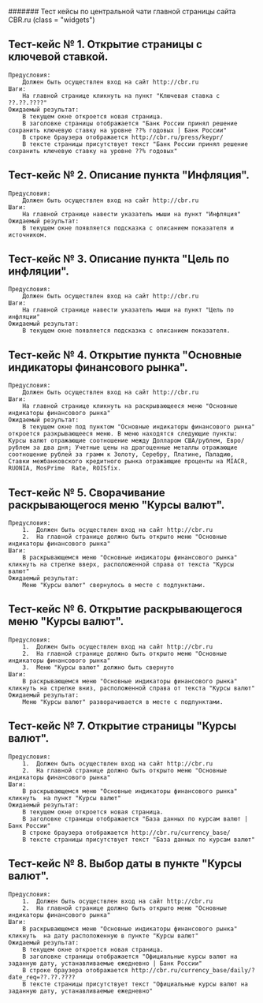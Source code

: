 ####### Тест кейсы по центральной чати главной страницы сайта CBR.ru (class = "widgets")
		
## Тест-кейс № 1. Открытие страницы с ключевой ставкой.
	Предусловия:
		Должен быть осуществлен вход на сайт http://cbr.ru
	Шаги:		
		На главной странице кликнуть на пункт "Ключевая ставка с ??.??.????"
	Ожидаемый результат:
		В текущем окне откроется новая страница.
		В заголовке страницы отображается "Банк России принял решение сохранить ключевую ставку на уровне ??% годовых | Банк России"
		В строке браузера отображается http://cbr.ru/press/keypr/
		В тексте страницы присутствует текст "Банк России принял решение сохранить ключевую ставку на уровне ??% годовых"
	
## Тест-кейс № 2. Описание пункта "Инфляция".
	Предусловия:
		Должен быть осуществлен вход на сайт http://cbr.ru
	Шаги:		
		На главной странице навести указатель мыши на пункт "Инфляция"
	Ожидаемый результат:
		В текущем окне появляется подсказка с описанием показателя и источником.
		
## Тест-кейс № 3. Описание пункта "Цель по инфляции".
	Предусловия:
		Должен быть осуществлен вход на сайт http://cbr.ru
	Шаги:		
		На главной странице навести указатель мыши на пункт "Цель по инфляции"
	Ожидаемый результат:
		В текущем окне появляется подсказка с описанием показателя.

## Тест-кейс № 4. Открытие пункта "Основные индикаторы финансового рынка".
	Предусловия:
		Должен быть осуществлен вход на сайт http://cbr.ru
	Шаги:		
		На главной странице кликнуть на раскрывающееся меню "Основные индикаторы финансового рынка"
	Ожидаемый результат:
		В текущем окне под пунктом "Основные индикаторы финансового рынка" откроется разкрывающееся меню. В меню находятся следующие пункты: Курсы валют отражающие соотношение между Долларом США/рублем, Евро/рублем за два дня; Учетные цены на драгоценные металлы отражающие соотношение рублей за грамм к Золоту, Серебру, Платине, Паладию, Ставки межбанковского кредитного рынка отражающие проценты на MIACR, RUONIA, MosPrime  Rate, ROISfix.

## Тест-кейс № 5. Сворачивание раскрывающегося меню "Курсы валют".
	Предусловия:
		1.	Должен быть осуществлен вход на сайт http://cbr.ru
		2.	На главной странице должно быть открыто меню "Основные индикаторы финансового рынка"
	Шаги:		
		В раскрывающемся меню "Основные индикаторы финансового рынка" кликнуть на стрелке вверх, расположенной справа от текста "Курсы валют"
	Ожидаемый результат:
		Меню "Курсы валют" свернулось в месте с подпунктами.

## Тест-кейс № 6. Открытие раскрывающегося меню "Курсы валют".
	Предусловия:
		1.	Должен быть осуществлен вход на сайт http://cbr.ru
		2.	На главной странице должно быть открыто меню "Основные индикаторы финансового рынка"
		3.	Меню "Курсы валют" должно быть свернуто
	Шаги:		
		В раскрывающемся меню "Основные индикаторы финансового рынка" кликнуть на стрелке вниз, расположенной справа от текста "Курсы валют"	
	Ожидаемый результат:
		Меню "Курсы валют" разворачивается в месте с подпунктами.

## Тест-кейс № 7. Открытие страницы "Курсы валют".
	Предусловия:
		1.	Должен быть осуществлен вход на сайт http://cbr.ru
		2.	На главной странице должно быть открыто меню "Основные индикаторы финансового рынка"
	Шаги:		
		В раскрывающемся меню "Основные индикаторы финансового рынка" кликнуть  на пункт "Курсы валют"
	Ожидаемый результат:
		В текущем окне откроется новая страница.
		В заголовке страницы отображается "База данных по курсам валют | Банк России"
		В строке браузера отображается http://cbr.ru/currency_base/
		В тексте страницы присутствует текст "База данных по курсам валют"

## Тест-кейс № 8. Выбор даты в пункте "Курсы валют".
	Предусловия:
		1.	Должен быть осуществлен вход на сайт http://cbr.ru
		2.	На главной странице должно быть открыто меню "Основные индикаторы финансового рынка"
	Шаги:		
		В раскрывающемся меню "Основные индикаторы финансового рынка" кликнуть  на дату расположенную в пункте "Курсы валют"
	Ожидаемый результат:
		В текущем окне откроется новая страница.
		В заголовке страницы отображается "Официальные курсы валют на заданную дату, устанавливаемые ежедневно | Банк России"
		В строке браузера отображается http://cbr.ru/currency_base/daily/?date_req=??.??.????
		В тексте страницы присутствует текст "Официальные курсы валют на заданную дату, устанавливаемые ежедневно"